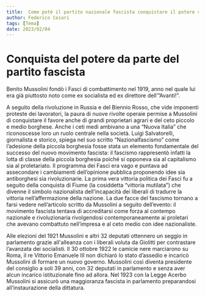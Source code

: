 ```yaml
---
title:  Come poté il partito nazionale fascista conquistare il potere con solo 35 deputati in parlamento
author: Federico Cesari 
tags: [Tema]
date: 2023/02/04
---
```

# Conquista del potere da parte del partito fascista

Benito Mussolini fondò i Fasci di combattimento nel 1919, anno nel quale lui era già piuttosto noto come ex socialista ed ex direttore dell’”Avanti!”. 

A seguito della rivoluzione in Russia e del Biennio Rosso, che vide imponenti proteste dei lavoratori, la paura di nuove rivolte operaie permise a Mussolini di conquistare il favore anche di grandi proprietari agrari e del ceto piccolo e medio borghese. Anche i ceti medi ambivano a una “Nuova Italia” che riconoscesse loro un ruolo centrale nella società.  Luigi Salvatorelli, giornalista e storico, spiega nel suo scritto “Nazionalfascismo” come l’adesione della piccola borghesia fosse stata un elemento fondamentale del successo del nuovo movimento fascista: il fascismo rappresentò infatti la lotta di classe della piccola borghesia poiché si opponeva sia al capitalismo sia al proletariato. Il programma dei Fasci era vago e puntava ad assecondare i cambiamenti dell’opinione pubblica proponendo idee sia antiborghesi sia rivoluzionarie. La prima vera vittoria politica dei Fasci fu a seguito della conquista di Fiume (la cosiddetta “vittoria mutilata”) che divenne il simbolo nazionalista dell’incapacità dei liberali di tradurre la vittoria nell’affermazione della nazione. La due facce del fascismo tornano a farsi vedere nell’articolo scritto da Mussolini a seguito dell’evento: il movimento fascista tentava di accreditarsi come forza al contempo nazionale e rivoluzionaria rivolgendosi contemporaneamente ai proletari che avevano combattuto nell’impresa e al ceto medio con idee nazionaliste.

Alle elezioni del 1921 Mussolini e altri 32 deputati ottennero un seggio in parlamento grazie all'alleanza con i liberali voluta da Giolitti per contrastare l’avanzata dei socialisti. Il 30 ottobre  1922 le camicie nere marciarono su Roma, il re Vittorio Emanuele III non dichiarò lo stato d’assedio e incaricò Mussolini di formare un nuovo governo. Mussolini così diventa presidente del consiglio a soli 39 anni, con 32 deputati in parlamento e senza aver alcun incarico istituzionale fino ad allora. Nel 1923 con la Legge Acerbo Mussolini si assicurò una maggioranza fascista in parlamento preparandosi all’instaurazione della dittatura.
